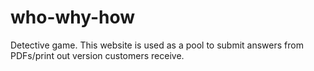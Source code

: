 # who-why-how
Detective game. This website is used as a pool to submit answers from PDFs/print out version customers receive.
